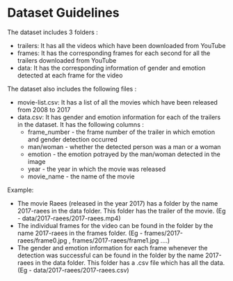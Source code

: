 # Dataset Guidelines

The dataset includes 3 folders :
- trailers: It has all the videos which have been downloaded from YouTube
- frames: It has the corresponding frames for each second for all the trailers downloaded from YouTube
- data: It has the corresponding information of gender and emotion detected at each frame for the video

The dataset also includes the following files :
- movie-list.csv: It has a list of all the movies which have been released from 2008 to 2017
- data.csv: It has gender and emotion information for each of the trailers in the dataset. It has the following columns :
  - frame_number - the frame number of the trailer in which emotion and gender detection occurred
  - man/woman - whether the detected person was a man or a woman
  - emotion - the emotion potrayed by the man/woman detected in the image
  - year - the year in which the movie was released
  - movie_name - the name of the movie

Example:
- The movie Raees (released in the year 2017) has a folder by the name 2017-raees in the data folder. This folder has the trailer of the movie. (Eg - data/2017-raees/2017-raees.mp4)
- The individual frames for the video can be found in the folder by the name 2017-raees in the frames folder. (Eg - frames/2017-raees/frame0.jpg , frames/2017-raees/frame1.jpg ....)
- The gender and emotion information for each frame whenever the detection was successful can be found in the folder by the name 2017-raees in the data folder. This folder has a .csv file which has all the data. (Eg - data/2017-raees/2017-raees.csv)
